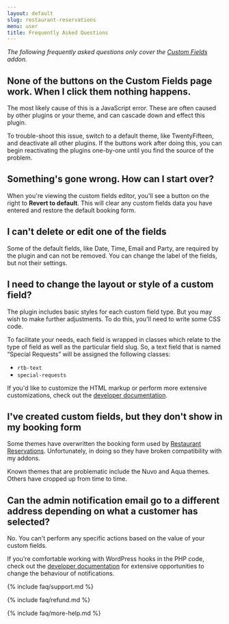 ```yaml
---
layout: default
slug: restaurant-reservations
menu: user
title: Frequently Asked Questions
---
```

*The following frequently asked questions only cover the [Custom Fields](../custom-fields) addon.*

## None of the buttons on the Custom Fields page work. When I click them nothing happens.

The most likely cause of this is a JavaScript error. These are often caused by other plugins or your theme, and can cascade down and effect this plugin.

To trouble-shoot this issue, switch to a default theme, like TwentyFifteen, and deactivate all other plugins. If the buttons work after doing this, you can begin reactivating the plugins one-by-one until you find the source of the problem.

## Something's gone wrong. How can I start over?

When you're viewing the custom fields editor, you'll see a button on the right to **Revert to default**. This will clear any custom fields data you have entered and restore the default booking form.

## I can't delete or edit one of the fields

Some of the default fields, like Date, Time, Email and Party, are required by the plugin and can not be removed. You can change the label of the fields, but not their settings.

## I need to change the layout or style of a custom field?

The plugin includes basic styles for each custom field type. But you may wish to make further adjustments. To do this, you'll need to write some CSS code.

To facilitate your needs, each field is wrapped in classes which relate to the type of field as well as the particular field slug. So, a text field that is named “Special Requests” will be assigned the following classes:

- `rtb-text`
- `special-requests`

If you'd like to customize the HTML markup or perform more extensive customizations, check out the [developer documentation](../../../developer).

## I've created custom fields, but they don't show in my booking form

Some themes have overwritten the booking form used by [Restaurant Reservations](http://wordpress.org/plugins/restaurant-reservations). Unfortunately, in doing so they have broken compatibility with my addons.

Known themes that are problematic include the Nuvo and Aqua themes. Others have cropped up from time to time.

## Can the admin notification email go to a different address depending on what a customer has selected?

No. You can't perform any specific actions based on the value of your custom fields.

If you're comfortable working with WordPress hooks in the PHP code, check out the [developer documentation](../../../developer) for extensive opportunities to change the behaviour of notifications.

{% include faq/support.md %}

{% include faq/refund.md %}

{% include faq/more-help.md %}
